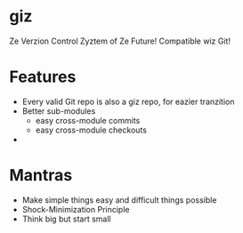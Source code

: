 # giz
Ze Verzion Control Zyztem of Ze Future!
Compatible wiz Git!

Features
=====
  * Every valid Git repo is also a giz repo, for eazier tranzition
  * Better sub-modules
    * easy cross-module commits
    * easy cross-module checkouts
  * 
    
Mantras
=====
  * Make simple things easy and difficult things possible
  * Shock-Minimization Principle
  * Think big but start small
  
